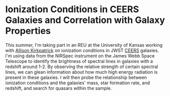 # Ionization Conditions in CEERS Galaxies and Correlation with Galaxy Properties

This summer, I'm taking part in an REU at the University of Kansas working with [Allison Kirkpatrick](https://physics.ku.edu/people/kirkpatrick-allison) on ionization conditions in JWST [CEERS](https://ceers.github.io/) galaxies. I'm using data from the NIRSpec instrument on the James Webb Space Telescope to identify the brightness of spectral lines in galaxies with a redshift around 1-2. By observing the relative strength of certain spectral lines, we can glean information about how much high energy radiation is present in these galaxies. I will then probe the relationship between ionization conditions and the galaxies' mass, star formation rate, and redshift, and search for quasars within the sample.
